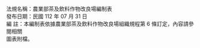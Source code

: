 法規名稱：農業部茶及飲料作物改良場編制表  
發布日期：民國 112 年 07 月 31 日  
編 註：本編制表依據農業部茶及飲料作物改良場組織規程第 6 條訂定，內容請參閱相關  
圖表附檔。  


